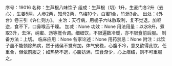 序号：19016
名称：生芦根八味饮子
组成：生芦根（切）1升，生麦门冬2升（去心），生姜5两，人参2两，知母2两，乌梅10个，白蜜1合，竹沥3合。
出处：《外台》卷三引《许仁则方》。
主治：天行病，用栀子六味散取利，复不觉退，加呕逆，食不下，口鼻喉舌干燥。
加减：None
功效：None
用法用量：以水8升，煮取3升，去滓，纳蜜、沥等搅令调。细细饮，不限遍数冷暖，亦不限食前后服。
制备方法：上切。
临床应用：None
各家论述：None
用药禁忌：None
附注：此饮子虽不能顿除热病，然于诸侯不觉有加，体气安稳，心腹不冷，意又欲得此饮，任重合，但依前服之；如热势不退，心腹妨满，饮食渐少，心上痞结，则不可重服之。
